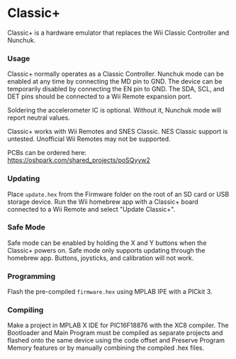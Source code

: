 # Classic+
Classic+ is a hardware emulator that replaces the Wii Classic Controller and Nunchuk.  
  
### Usage
Classic+ normally operates as a Classic Controller. Nunchuk mode can be enabled at any time by connecting the MD pin to GND. The device can be temporarily disabled by connecting the EN pin to GND. The SDA, SCL, and DET pins should be connected to a Wii Remote expansion port.  

Soldering the accelerometer IC is optional. Without it, Nunchuk mode will report neutral values.

Classic+ works with Wii Remotes and SNES Classic. NES Classic support is untested. Unofficial Wii Remotes may not be supported.

PCBs can be ordered here: https://oshpark.com/shared_projects/poSQyyw2
  
### Updating
Place `update.hex` from the Firmware folder on the root of an SD card or USB storage device. Run the Wii homebrew app with a Classic+ board connected to a Wii Remote and select "Update Classic+".

### Safe Mode
Safe mode can be enabled by holding the X and Y buttons when the Classic+ powers on. Safe mode only supports updating through the homebrew app. Buttons, joysticks, and calibration will not work.
  
### Programming
Flash the pre-compiled `firmware.hex` using MPLAB IPE with a PICkit 3.

### Compiling
Make a project in MPLAB X IDE for PIC16F18876 with the XC8 compiler. The Bootloader and Main Program must be compiled as separate projects and flashed onto the same device using the code offset and Preserve Program Memory features or by manually combining the compiled .hex files.
